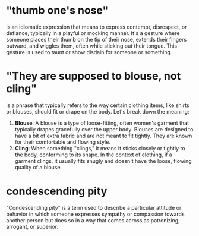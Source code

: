 # "thumb one's nose"
is an idiomatic expression that means to express contempt, disrespect, or defiance, typically in a playful or mocking manner. It's a gesture where someone places their thumb on the tip of their nose, extends their fingers outward, and wiggles them, often while sticking out their tongue. This gesture is used to taunt or show disdain for someone or something.

# "They are supposed to blouse, not cling" 
is a phrase that typically refers to the way certain clothing items, like shirts or blouses, should fit or drape on the body. Let's break down the meaning:
1. **Blouse**: A blouse is a type of loose-fitting, often women's garment that typically drapes gracefully over the upper body. Blouses are designed to have a bit of extra fabric and are not meant to fit tightly. They are known for their comfortable and flowing style.
2. **Cling**: When something "clings," it means it sticks closely or tightly to the body, conforming to its shape. In the context of clothing, if a garment clings, it usually fits snugly and doesn't have the loose, flowing quality of a blouse.

# condescending pity
"Condescending pity" is a term used to describe a particular attitude or behavior in which someone expresses sympathy or compassion towards another person but does so in a way that comes across as patronizing, arrogant, or superior.
